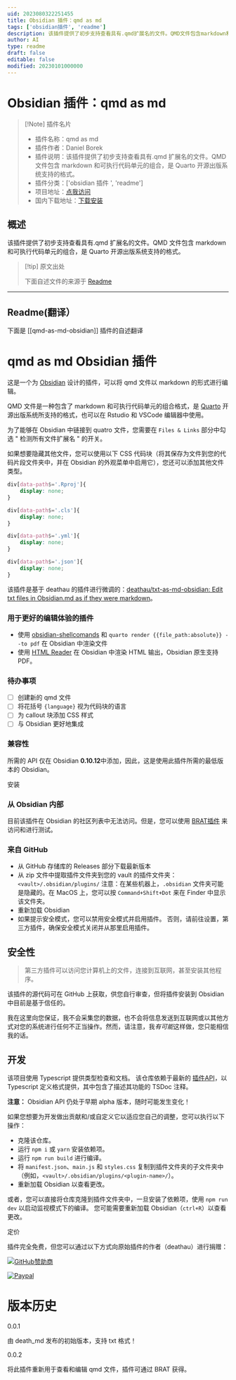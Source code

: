 ```yaml
---
uid: 2023080322251455
title: Obsidian 插件：qmd as md
tags: ['obsidian插件', 'readme']
description: 该插件提供了初步支持查看具有.qmd扩展名的文件。QMD文件包含markdown和可执行代码单元的组合，是Quarto开源出版系统支持的格式。
author: AI
type: readme
draft: false
editable: false
modified: 20230101000000
---
```


# Obsidian 插件：qmd as md

> [!Note] 插件名片
> - 插件名称：qmd as md
> - 插件作者：Daniel Borek
> - 插件说明：该插件提供了初步支持查看具有.qmd 扩展名的文件。QMD 文件包含 markdown 和可执行代码单元的组合，是 Quarto 开源出版系统支持的格式。
> - 插件分类：['obsidian 插件 ', 'readme']
> - 项目地址：[点我访问](https://github.com/danieltomasz/qmd-as-md-obsidian)
> - 国内下载地址：[下载安装](https://pkmer.cn/products/plugin/pluginMarket/?qmd-as-md-obsidian)

## 概述

该插件提供了初步支持查看具有.qmd 扩展名的文件。QMD 文件包含 markdown 和可执行代码单元的组合，是 Quarto 开源出版系统支持的格式。

> [!tip] 原文出处
>
>下面自述文件的来源于 [Readme](https://ghproxy.net/https://raw.githubusercontent.com/danieltomasz/qmd-as-md-obsidian/main/README.md)
>

---

## Readme(翻译）

下面是 [[qmd-as-md-obsidian]] 插件的自述翻译

# qmd as md Obsidian 插件

这是一个为 [Obsidian](https://obsidian.md) 设计的插件，可以将 qmd 文件以 markdown 的形式进行编辑。

QMD 文件是一种包含了 markdown 和可执行代码单元的组合格式，是 [Quarto](https://quarto.org/) 开源出版系统所支持的格式，也可以在 Rstudio 和 VSCode 编辑器中使用。

为了能够在 Obsidian 中链接到 quatro 文件，您需要在 `Files & Links` 部分中勾选 " 检测所有文件扩展名 " 的开关。

如果想要隐藏其他文件，您可以使用以下 CSS 代码块（将其保存为文件到您的代码片段文件夹中，并在 Obsidian 的外观菜单中启用它），您还可以添加其他文件类型。

```css
div[data-path$='.Rproj']{
	display: none;
}

div[data-path$='.cls']{
	display: none;
}

div[data-path$='.yml']{
	display: none;
}

div[data-path$='.json']{
	display: none;
}
```

该插件是基于 deathau 的插件进行微调的：[deathau/txt-as-md-obsidian: Edit txt files in Obsidian.md as if they were markdown](https://github.com/deathau/txt-as-md-obsidian)。

### 用于更好的编辑体验的插件

- 使用 [obsidian-shellcomands](obsidian://show-plugin?id=obsidian-shellcommands) 和 `quarto render {{file_path:absolute}} --to pdf` 在 Obsidian 中渲染文件
- 使用 [HTML Reader](obsidian://show-plugin?id=obsidian-html-plugin) 在 Obsidian 中渲染 HTML 输出，Obsidian 原生支持 PDF。

### 待办事项

- [ ] 创建新的 qmd 文件
- [ ] 将花括号 `{language}` 视为代码块的语言
- [ ] 为 callout 块添加 CSS 样式
- [ ] 与 Obsidian 更好地集成

### 兼容性

所需的 API 仅在 Obsidian **0.10.12**中添加，因此，这是使用此插件所需的最低版本的 Obsidian。

安装

### 从 Obsidian 内部

目前该插件在 Obsidian 的社区列表中无法访问。但是，您可以使用 [BRAT插件](https://github.com/TfTHacker/obsidian42-brat) 来访问和进行测试。

### 来自 GitHub

- 从 GitHub 存储库的 Releases 部分下载最新版本
- 从 zip 文件中提取插件文件夹到您的 vault 的插件文件夹：`<vault>/.obsidian/plugins/`
注意：在某些机器上，`.obsidian` 文件夹可能是隐藏的。在 MacOS 上，您可以按 `Command+Shift+Dot` 来在 Finder 中显示该文件夹。
- 重新加载 Obsidian
- 如果提示安全模式，您可以禁用安全模式并启用插件。
否则，请前往设置，第三方插件，确保安全模式关闭并从那里启用插件。

## 安全性

> 第三方插件可以访问您计算机上的文件，连接到互联网，甚至安装其他程序。

该插件的源代码可在 GitHub 上获取，供您自行审查，但将插件安装到 Obsidian 中目前是基于信任的。

我在这里向您保证，我不会采集您的数据，也不会将信息发送到互联网或以其他方式对您的系统进行任何不正当操作。然而，请注意，我*有可能*这样做，您只能相信我的话。

## 开发

该项目使用 Typescript 提供类型检查和文档。
该仓库依赖于最新的 [插件API](https://github.com/obsidianmd/obsidian-api)，以 Typescript 定义格式提供，其中包含了描述其功能的 TSDoc 注释。

**注意：** Obsidian API 仍处于早期 alpha 版本，随时可能发生变化！

如果您想要为开发做出贡献和/或自定义它以适应您自己的调整，您可以执行以下操作：

- 克隆该仓库。
- 运行 `npm i` 或 `yarn` 安装依赖项。
- 运行 `npm run build` 进行编译。
- 将 `manifest.json`、`main.js` 和 `styles.css` 复制到插件文件夹的子文件夹中（例如，`<vault>/.obsidian/plugins/<plugin-name>/`）。
- 重新加载 Obsidian 以查看更改。

或者，您可以直接将仓库克隆到插件文件夹中，一旦安装了依赖项，使用 `npm run dev` 以启动监视模式下的编译。
您可能需要重新加载 Obsidian（`ctrl+R`）以查看更改。

定价

插件完全免费，但您可以通过以下方式向原始插件的作者（deathau）进行捐赠：

[![GitHub赞助商](https://img.shields.io/github/sponsors/deathau?style=social)](https://github.com/sponsors/deathau)

[![Paypal](https://img.shields.io/badge/paypal-deathau-yellow?style=social&logo=paypal)](https://paypal.me/deathau)

# 版本历史

0.0.1

由 death_md 发布的初始版本，支持 txt 格式！

0.0.2

将此插件重新用于查看和编辑 qmd 文件，插件可通过 BRAT 获得。
